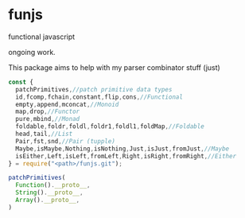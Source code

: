 # funjs
functional javascript

ongoing work.

This package aims to help with my parser combinator stuff (just)

```javascript
const {
  patchPrimitives,//patch primitive data types
  id,fcomp,fchain,constant,flip,cons,//Functional
  empty,append,mconcat,//Monoid
  map,drop,//Functor
  pure,mbind,//Monad
  foldable,foldr,foldl,foldr1,foldl1,foldMap,//Foldable
  head,tail,//List
  Pair,fst,snd,//Pair (tupple)
  Maybe,isMaybe,Nothing,isNothing,Just,isJust,fromJust,//Maybe
  isEither,Left,isLeft,fromLeft,Right,isRight,fromRight,//Either
} = require("<path>/funjs.git");

patchPrimitives(
  Function().__proto__,
  String().__proto__,
  Array().__proto__,
)
```